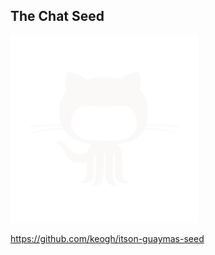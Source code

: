 ##  The Chat Seed

<img src="img/github-logo.png" width="300px" />

<https://github.com/keogh/itson-guaymas-seed>
